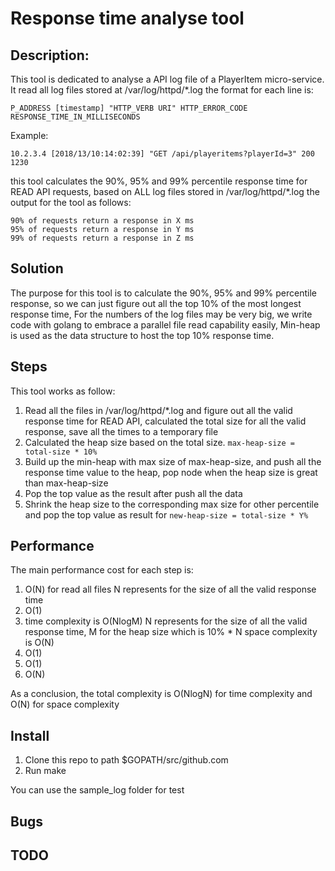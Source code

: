 ﻿# Response time analyse tool 

## Description:

This tool is dedicated to analyse a API log file of a PlayerItem micro-service.
It read all log files stored at /var/log/httpd/*.log
the format for each line is:


    P_ADDRESS [timestamp] "HTTP_VERB URI" HTTP_ERROR_CODE RESPONSE_TIME_IN_MILLISECONDS

Example:

    10.2.3.4 [2018/13/10:14:02:39] "GET /api/playeritems?playerId=3" 200 1230

this tool calculates the 90%, 95% and 99% percentile response time for READ
API requests, based on ALL log files stored in /var/log/httpd/*.log
the output for the tool as follows:

    90% of requests return a response in X ms
    95% of requests return a response in Y ms
    99% of requests return a response in Z ms

## Solution

The purpose for this tool is to calculate the 90%, 95% and 99% percentile response, so we can just figure out all the top 10% of the most longest response time,
For the numbers of the log files may be very big, we write code with golang to embrace a parallel file read capability easily,
Min-heap is used as the data structure to host the top 10% response time.

## Steps

This tool works as follow:

 1. Read all the files in /var/log/httpd/*.log and figure out all the valid response time for READ API, calculated the total size for all the valid response, save all the times to a temporary file
 2. Calculated the heap size based on the total size.
 `max-heap-size = total-size * 10%`
 3. Build up the min-heap with max size of max-heap-size, and push all the response time value to the heap, pop node when the heap size is great than max-heap-size
 4. Pop the top value as the result after push all the data
 5. Shrink the heap size to the corresponding max size for other percentile and pop the top value as result for 
`new-heap-size = total-size * Y%`

## Performance
The main performance cost for each step is:

 1. O(N) for read all files N represents for the size of all the valid response time
 2. O(1)
 3. time complexity is O(NlogM) N represents for the size of all the valid response time, M for the heap size which is 10% * N space complexity is O(N)
 4. O(1)
 5. O(1)
 6. O(N)

As a conclusion, the total complexity is O(NlogN) for time complexity and O(N) for space complexity

## Install
 1. Clone this repo to path $GOPATH/src/github.com
 2. Run make

You can use the sample_log folder for test

## Bugs

## TODO

